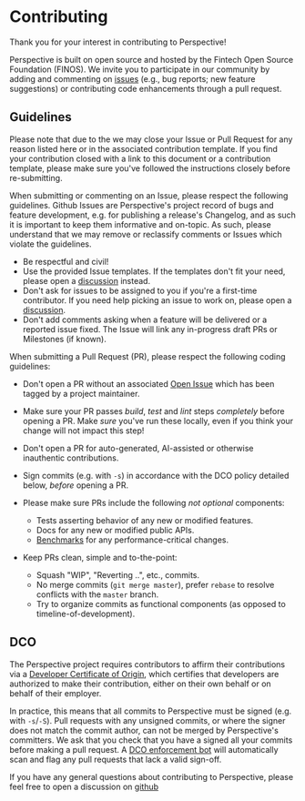 # Contributing

Thank you for your interest in contributing to Perspective!

Perspective is built on open source and hosted by the Fintech Open Source
Foundation (FINOS). We invite you to participate in our community by adding and
commenting on [issues](https://github.com/finos/perspective/issues) (e.g., bug
reports; new feature suggestions) or contributing code enhancements through a
pull request.

## Guidelines

Please note that due to the we may close your Issue or Pull Request for any
reason listed here or in the associated contribution template. If you find your
contribution closed with a link to this document or a contribution template,
please make sure you've followed the instructions closely before re-submitting.

When submitting or commenting on an Issue, please respect the following
guidelines. Github Issues are Perspective's project record of bugs and feature
development, e.g. for publishing a release's Changelog, and as such it is
important to keep them informative and on-topic. As such, please understand that
we may remove or reclassify comments or Issues which violate the guidelines.

-   Be respectful and civil!
-   Use the provided Issue templates. If the templates don't fit your need,
    please open a [discussion](https://github.com/finos/perspective/discussions)
    instead.
-   Don't ask for issues to be assigned to you if you're a first-time
    contributor. If you need help picking an issue to work on, please open a
    [discussion](https://github.com/finos/perspective/discussions).
-   Don't add comments asking when a feature will be delivered or a reported
    issue fixed. The Issue will link any in-progress draft PRs or Milestones (if
    known).

When submitting a Pull Request (PR), please respect the following coding
guidelines:

-   Don't open a PR without an associated
    [Open Issue](https://github.com/finos/perspective/issues) which has been
    tagged by a project maintainer.
-   Make sure your PR passes _build_, _test_ and _lint_ steps _completely_
    before opening a PR. Make _sure_ you've run these locally, even if you think
    your change will not impact this step!
-   Don't open a PR for auto-generated, AI-assisted or otherwise inauthentic
    contributions.
-   Sign commits (e.g. with `-s`) in accordance with the DCO policy detailed
    below, _before_ opening a PR.
-   Please make sure PRs include the following _not optional_ components:

    -   Tests asserting behavior of any new or modified features.
    -   Docs for any new or modified public APIs.
    -   [Benchmarks](https://perspective.finos.org/docs/development/#benchmark)
        for any performance-critical changes.

-   Keep PRs clean, simple and to-the-point:
    -   Squash "WIP", "Reverting ..", etc., commits.
    -   No merge commits (`git merge master`), prefer `rebase` to resolve
        conflicts with the `master` branch.
    -   Try to organize commits as functional components (as opposed to
        timeline-of-development).

## DCO

The Perspective project requires contributors to affirm their contributions via
a [Developer Certificate of Origin](https://developercertificate.org), which
certifies that developers are authorized to make their contribution, either on
their own behalf or on behalf of their employer.

In practice, this means that all commits to Perspective must be signed (e.g.
with `-s`/`-S`). Pull requests with any unsigned commits, or where the signer
does not match the commit author, can not be merged by Perspective's committers.
We ask that you check that you have a signed all your commits before making a
pull request. A [DCO enforcement bot](https://github.com/apps/dco) will
automatically scan and flag any pull requests that lack a valid sign-off.

If you have any general questions about contributing to Perspective, please feel
free to open a discussion on
[github](https://github.com/finos/perspective/discussions)
